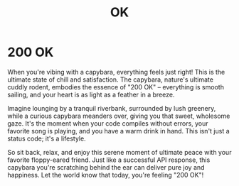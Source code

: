 ﻿---
category: 2xx
code: 200
cover: https://firebasestorage.googleapis.com/v0/b/capy-http.appspot.com/o/Capy-200-750x600.webp?alt=media
thumbnail: https://firebasestorage.googleapis.com/v0/b/capy-http.appspot.com/o/Capy-200-250x200.webp?alt=media
coverAlt: OK
description: OK
tags:
- 2xx
title: OK
---


# 200 OK

When you're vibing with a capybara, everything feels just right! This is the ultimate state of chill and satisfaction. The capybara, nature's ultimate cuddly rodent, embodies the essence of "200 OK" – everything is smooth sailing, and your heart is as light as a feather in a breeze.

Imagine lounging by a tranquil riverbank, surrounded by lush greenery, while a curious capybara meanders over, giving you that sweet, wholesome gaze. It's the moment when your code compiles without errors, your favorite song is playing, and you have a warm drink in hand. This isn't just a status code; it's a lifestyle.

So sit back, relax, and enjoy this serene moment of ultimate peace with your favorite floppy-eared friend. Just like a successful API response, this capybara you're scratching behind the ear can deliver pure joy and happiness. Let the world know that today, you're feeling "200 OK"!






